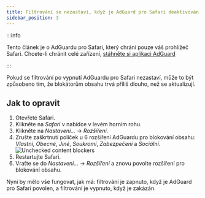 ```yaml
---
title: Filtrování se nezastaví, když je AdGuard pro Safari deaktivován
sidebar_position: 3
---
```


:::info

Tento článek je o AdGuardu pro Safari, který chrání pouze váš prohlížeč Safari. Chcete-li chránit celé zařízení, [stáhněte si aplikaci AdGuard](https://agrd.io/download-kb-adblock)

:::

Pokud se filtrování po vypnutí AdGuardu pro Safari nezastaví, může to být způsobeno tím, že blokátorům obsahu trvá příliš dlouho, než se aktualizují.

## Jak to opravit

1. Otevřete Safari.
2. Klikněte na _Safari_ v nabídce v levém horním rohu.
3. Klikněte na _Nastavení…_ → _Rozšíření_.
4. Zrušte zaškrtnutí políček u 6 rozšíření AdGuardu pro blokování obsahu: _Vlastní_, _Obecné_, _Jiné_, _Soukromí_, _Zabezpečení_ a _Sociální_.
   ![Unchecked content blockers](https://cdn.adtidy.org/content/Kb/ad_blocker/safari/adg-safari-unchecked-cbs.png)
5. Restartujte Safari.
6. Vraťte se do _Nastavení..._ → _Rozšíření_ a znovu povolte rozšíření pro blokování obsahu.

Nyní by mělo vše fungovat, jak má: filtrování je zapnuto, když je AdGuard pro Safari povolen, a filtrování je vypnuto, když je zakázán.
